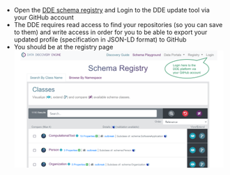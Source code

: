 * Open the [DDE schema registry](https://discovery.biothings.io/registry) and Login to the DDE update tool via your GitHub account
* The DDE requires read access to find your repositories (so you can save to them) and write access in order for you to be able to export your updated profile (specification in JSON-LD format) to GitHub
* You should be at the registry page
<br><img src="/pages/_tutorials/dde/images/login.png"></img>

